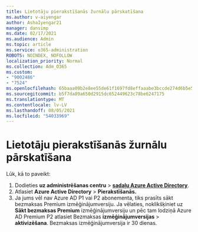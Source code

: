 ```yaml
---
title: Lietotāju pierakstīšanās žurnālu pārskatīšana
ms.author: v-aiyengar
author: AshaIyengar21
manager: dansimp
ms.date: 02/17/2021
ms.audience: Admin
ms.topic: article
ms.service: o365-administration
ROBOTS: NOINDEX, NOFOLLOW
localization_priority: Normal
ms.collection: Adm_O365
ms.custom:
- "9002486"
- "7524"
ms.openlocfilehash: 65baaa09b2e8ee55de61f1697fd8effaaabe3bccde274d6b5e5ab2382bdca8c8
ms.sourcegitcommit: b5f7da89a650d2915dc652449623c78be6247175
ms.translationtype: MT
ms.contentlocale: lv-LV
ms.lasthandoff: 08/05/2021
ms.locfileid: "54033969"
---
```

# <a name="review-sign-in-logs-for-users"></a>Lietotāju pierakstīšanās žurnālu pārskatīšana

Lūk, kā to paveikt:

1. Dodieties **uz administrēšanas centru**  >  **[sadaļu Azure Active Directory](https://go.microsoft.com/fwlink/p/?linkid=2067268)**.
1. Atlasiet **Azure Active Directory**  >  **Pierakstīšanās.**
1. Ja jums vēl nav Azure AD P1 vai P2 abonementa, tiks prasīts sākt bezmaksas Premium izmēģinājumversiju. Ja vēlaties, noklikšķiniet uz **Sākt bezmaksas Premium** izmēģinājumversiju un pēc tam lodziņā Azure AD Premium P2 atlasiet Bezmaksas **izmēģinājumversijas**  >  **aktivizēšana**. Bezmaksas izmēģinājumversija ir 30 dienas.